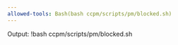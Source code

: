 ```yaml
---
allowed-tools: Bash(bash ccpm/scripts/pm/blocked.sh)
---
```


Output:
!bash ccpm/scripts/pm/blocked.sh
